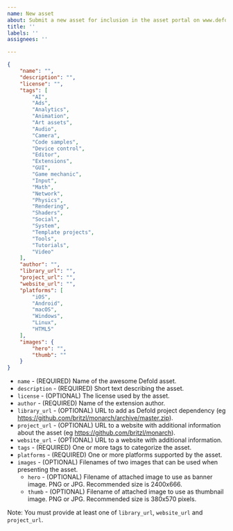 ```yaml
---
name: New asset
about: Submit a new asset for inclusion in the asset portal on www.defold.com/assets
title: ''
labels: ''
assignees: ''

---
```


```json
{
    "name": "", 
	"description": "",
    "license": "", 
    "tags": [
		"AI",
		"Ads",
		"Analytics",
		"Animation",
		"Art assets",
		"Audio",
		"Camera",
		"Code samples",
		"Device control",
		"Editor",
		"Extensions",
		"GUI",
		"Game mechanic",
		"Input",
		"Math",
		"Network",
		"Physics",
		"Rendering",
		"Shaders",
		"Social",
		"System",
		"Template projects",
		"Tools",
		"Tutorials",
		"Video"
    ], 
    "author": "", 
    "library_url": "", 
    "project_url": "", 
	"website_url": "", 
    "platforms": [
        "iOS", 
        "Android", 
        "macOS", 
        "Windows", 
        "Linux", 
        "HTML5"
    ], 
    "images": {
        "hero": "", 
        "thumb": ""
    }
}
```

* `name` - (REQUIRED) Name of the awesome Defold asset.
* `description` - (REQUIRED) Short text describing the asset.
* `license` - (OPTIONAL) The license used by the asset.
* `author` - (REQUIRED) Name of the extension author.
* `library_url` - (OPTIONAL) URL to add as Defold project dependency (eg https://github.com/britzl/monarch/archive/master.zip).
* `project_url` - (OPTIONAL) URL to a website with additional information about the asset (eg https://github.com/britzl/monarch).
* `website_url` - (OPTIONAL) URL to a website with additional information.
* `tags` - (REQUIRED) One or more tags to categorize the asset.
* `platforms` - (REQUIRED) One or more platforms supported by the asset.
* `images` - (OPTIONAL) Filenames of two images that can be used when presenting the asset.
  * `hero` - (OPTIONAL) Filename of attached image to use as banner image. PNG or JPG. Recommended size is 2400x666.
  * `thumb` - (OPTIONAL) Filename of attached image to use as thumbnail image. PNG or JPG. Recommended size is 380x570 pixels.

Note: You must provide at least one of `library_url`, `website_url` and `project_url`.
